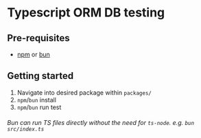 # Typescript ORM DB testing

## Pre-requisites
- [npm](https://www.npmjs.com/) or [bun](https://bun.sh/)

## Getting started
1) Navigate into desired package within `packages/`
2) `npm`/`bun` install
3) `npm`/`bun` run test

###### Bun can run TS files directly without the need for `ts-node`. e.g. `bun src/index.ts`
